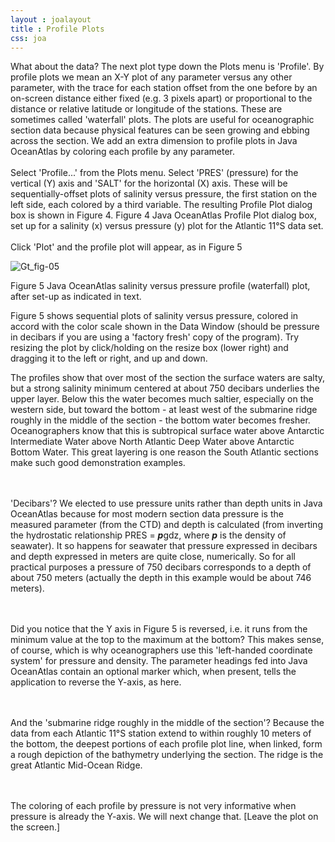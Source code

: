 ```yaml
---
layout : joalayout
title : Profile Plots
css: joa
---
```


<p>What about the data? The next plot type down the Plots menu is 'Profile'. By profile plots we mean an X-Y plot of any parameter versus any other parameter, with the trace for each station offset from the one before by an on-screen distance either fixed (e.g. 3 pixels apart) or proportional to the distance or relative latitude or longitude of the stations. These are sometimes called 'waterfall' plots. The plots are useful for oceanographic section data because physical features can be seen growing and ebbing across the section. We add an extra dimension to profile plots in Java OceanAtlas by coloring each profile by any parameter.
	<br><br>
	Select 'Profile...' from the Plots menu. Select 'PRES' (pressure) for the vertical (Y) axis and 'SALT' for the horizontal (X) axis. These will be sequentially-offset plots of salinity versus pressure, the first station on the left side, each colored by a third variable. The resulting Profile Plot dialog box is shown in Figure 4.
Figure 4 Java OceanAtlas Profile Plot dialog box, set up for a salinity (x) versus pressure (y) plot for the Atlantic 11&deg;S data set.
<br><br>
	Click 'Plot' and the profile plot will appear, as in Figure 5
		
<div class="gt_fig">
    <img alt="Gt_fig-05" class="gt_image" src="http://joa.ucsd.edu/static/images/guided_tour/gt_fig-05.jpg">
    <p class="gt_caption">Figure 5 Java OceanAtlas salinity versus pressure profile (waterfall) plot, after set-up as indicated in text.</p></div>

Figure 5 shows sequential plots of salinity versus pressure, colored in accord with the color scale shown in the Data Window (should be pressure in decibars if you are using a 'factory fresh' copy of the program). Try resizing the plot by click/holding on the resize box (lower right) and dragging it to the left or right, and up and down.</p>

<p class="oceanography_text">The profiles show that over most of the section the surface waters are salty, but a strong salinity minimum centered at about 750 decibars underlies the upper layer. Below this the water becomes much saltier, especially on the western side, but toward the bottom - at least west of the submarine ridge roughly in the middle of the section - the bottom water becomes fresher. Oceanographers know that this is subtropical surface water above Antarctic Intermediate Water above North Atlantic Deep Water above Antarctic Bottom Water. This great layering is one reason the South Atlantic sections make such good demonstration examples.	

<br><br>'Decibars'? We elected to use pressure units rather than depth units in Java OceanAtlas because for most modern section data pressure is the measured parameter (from the CTD) and depth is calculated (from inverting the hydrostatic relationship PRES = <b><i>p</i></b>gdz, where <b><i>p</i></b> is the density of seawater). It so happens for seawater that pressure expressed in decibars and depth expressed in meters are quite close, numerically. So for all practical purposes a pressure of 750 decibars corresponds to a depth of about 750 meters (actually the depth in this example would be about 746 meters).

<br><br>Did you notice that the Y axis in Figure 5 is reversed, i.e. it runs from the minimum value at the top to the maximum at the bottom? This makes sense, of course, which is why oceanographers use this 'left-handed coordinate system' for pressure and density. The parameter headings fed into Java OceanAtlas contain an optional marker which, when present, tells the application to reverse the Y-axis, as here.

<br><br>And the 'submarine ridge roughly in the middle of the section'? Because the data from each Atlantic 11&deg;S station extend to within roughly 10 meters of the bottom, the deepest portions of each profile plot line, when linked, form a rough depiction of the bathymetry underlying the section. The ridge is the great Atlantic Mid-Ocean Ridge.

<br><br>The coloring of each profile by pressure is not very informative when pressure is already the Y-axis. We will next change that. [Leave the plot on the screen.]</p>
